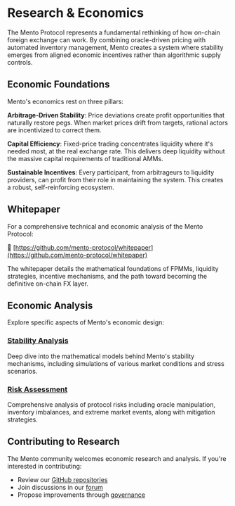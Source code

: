 # Research & Economics

The Mento Protocol represents a fundamental rethinking of how on-chain foreign exchange can work. By combining oracle-driven pricing with automated inventory management, Mento creates a system where stability emerges from aligned economic incentives rather than algorithmic supply controls.

## Economic Foundations

Mento's economics rest on three pillars:

**Arbitrage-Driven Stability**: Price deviations create profit opportunities that naturally restore pegs. When market prices drift from targets, rational actors are incentivized to correct them.

**Capital Efficiency**: Fixed-price trading concentrates liquidity where it's needed most, at the real exchange rate. This delivers deep liquidity without the massive capital requirements of traditional AMMs.

**Sustainable Incentives**: Every participant, from arbitrageurs to liquidity providers, can profit from their role in maintaining the system. This creates a robust, self-reinforcing ecosystem.

## Whitepaper

For a comprehensive technical and economic analysis of the Mento Protocol:

📄 [https://github.com/mento-protocol/whitepaper](https://github.com/mento-protocol/whitepaper)

The whitepaper details the mathematical foundations of FPMMs, liquidity strategies, incentive mechanisms, and the path toward becoming the definitive on-chain FX layer.

## Economic Analysis

Explore specific aspects of Mento's economic design:

### [Stability Analysis](https://docs.mento.org/mento/economics/stability)

Deep dive into the mathematical models behind Mento's stability mechanisms, including simulations of various market conditions and stress scenarios.

### [Risk Assessment](../security-and-risk/overview.md)

Comprehensive analysis of protocol risks including oracle manipulation, inventory imbalances, and extreme market events, along with mitigation strategies.

## Contributing to Research

The Mento community welcomes economic research and analysis. If you're interested in contributing:

* Review our [GitHub repositories](https://github.com/mento-protocol)
* Join discussions in our [forum](https://forum.mento.org/)
* Propose improvements through [governance](https://governance.mento.org/)

